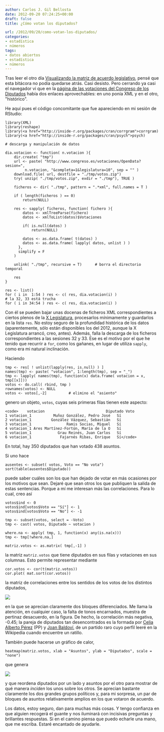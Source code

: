 ```yaml
---
author: Carlos J. Gil Bellosta
date: 2012-09-20 07:24:25+00:00
draft: false
title: ¿Cómo votan los diputados?

url: /2012/09/20/como-votan-los-diputados/
categories:
- estadística
- números
tags:
- datos abiertos
- estadística
- números
---
```


Tras leer el otro día [Visualizando la matriz de acuerdo legislativo](http://computandocienciapolitica.blogspot.com.es/2011/12/visualuzacion-matriz-de-acuerdo.html), pensé que esta bitácora no podía quedarse atrás. Casi desisto. Pero cerrando ya casi el navegador vi que en la [página de las votaciones del Congreso de los Diputados](http://www.congreso.es/portal/page/portal/Congreso/Congreso/Actualidad/Votaciones) había dos enlaces aprovechables: en uno ponía XML y en el otro, "histórico".

He aquí pues el código concomitante que fue apareciendo en mi sesión de RStudio:



    library(XML)
    library(reshape)
    library(<a href="http://inside-r.org/packages/cran/corrgram">corrgram)
    library(<a href="http://inside-r.org/packages/cran/psych">psych)

    # descarga y manipulación de datos

    dia.votacion <- function( n.votacion ){
        dir.create( "tmp")
        url <- paste( "http://www.congreso.es/votaciones/OpenData?sesion=",
             n.votacion, "&completa=1&legislatura=10", sep = "" )
        download.file( url, destfile = "./tmp/votos.zip")
        try( unzip( "./tmp/votos.zip", exdir = "./tmp"), TRUE )

        ficheros <- dir( "./tmp", pattern = ".*xml", full.names = T )

        if ( length(ficheros ) == 0)
            return(NULL)

        res <- sapply( ficheros, function( fichero ){
            datos <- xmlTreeParse(fichero)
            datos <- xmlToList(datos)$Votaciones

            if( is.null(datos) )
                return(NULL)

            datos <- as.data.frame( t(datos) )
            datos <- as.data.frame( lapply( datos, unlist ) )
          },
          simplify = F
        )

        unlink( "./tmp", recursive = T)      # borra el directorio temporal

        res
    }

    res <- list()
    for ( i in  1:54 ) res <- c( res, dia.votacion(i) )
    # la 32, 33 está trucha
    for ( i in 34:54 ) res <- c( res, dia.votacion(i) )



Con él se pueden bajar unas docenas de ficheros XML correspondientes a ciertos plenos de la [X Legislatura](http://es.wikipedia.org/wiki/X_Legislatura_de_Espa%C3%B1a), procesarlos mínimamente y guardarlos en la lista `res`. No estoy seguro de la profundidad histórica de los datos (aparentemente, sólo están disponibles los del 2012, aunque la X Legislatura arrancó, creo, antes). Además, falla la descarga de los ficheros correspondientes a las sesiones 32 y 33. Ese es el motivo por el que he tenido que recurrir a `for`, como los gañanes, en lugar de utiliza `sapply`, como era mi natural inclinación.

Haciendo



    tmp <- res[ ! unlist(lapply(res, is.null) ) ]
    names(tmp) <- paste( "votacion", 1:length(tmp), sep = "_")
    tmp <- lapply( names(tmp), function(x) data.frame( votacion = x, tmp[[x]]))
    votos <- do.call( rbind, tmp )
    rownames(votos) <- NULL
    votos <- votos[,-2]          # elimino el "asiento"



genero un objeto, `votos`, cuyas seis primeras filas tienen este aspecto:



    <code>    votacion                            Diputado Voto
    1 votacion_1          Muñoz González, Pedro José   Sí
    2 votacion_1         González Vázquez, Sebastián   Sí
    3 votacion_1                Ramis Socias, Miquel   Sí
    4 votacion_1 Ares Martínez-Fortún, María de la O   Sí
    5 votacion_1            Grau Reinés, Juan Carlos   Sí
    6 votacion_1             Fajarnés Ribas, Enrique   Sí</code>



En total, hay 350 diputados que han votado 438 asuntos.

Si uno hace



    ausentes <- subset( votos, Voto == "No vota")
    sort(table(ausentes$Diputado))



puede saber cuáles son los que han dejado de votar en más ocasiones por los motivos que sean. Dejaré que sean otros los que publiquen la salida de estas sentencias. Porque a mí me interesan más las correlaciones. Para lo cual, creo así



    votos$ind <- 0
    votos$ind[votos$Voto == "Sí"] <- 1
    votos$ind[votos$Voto == "No"] <- -1

    tmp <- subset(votos, select = -Voto)
    tmp <- cast( votos, Diputado ~ votacion )

    where.na <- apply( tmp, 1, function(x) any(is.na(x)))
    tmp <- tmp[!where.na,]

    matriz.votos <- as.matrix( tmp[,-1] )



la matriz `matriz.votos` que tiene diputados en sus filas y votaciones en sus columnas. Esto permite representar mediante



    cor.votos <- cor(t(matriz.votos))
    cor.plot( mat.sort(cor.votos))



la matriz de correlaciones entre los sentidos de los votos de los distintos diputados,

[![](/wp-uploads/2012/09/correlacion_diputados.png)
](/wp-uploads/2012/09/correlacion_diputados.png)

en la que se aprecian claramente dos bloques diferenciados. Me llama la atención, en cualquier caso, la falta de tonos encarnados, muestra de pertinaz desacuerdo, en la figura. De hecho, la correlación más negativa, -0.45; la pareja de diputados tan desencontrados es la formada por [Celia Alberto Pérez](http://www.politicas-pi.com/el-congreso/celia-alberto-perez/) (PP) y [Joan Baldoví](http://es.wikipedia.org/wiki/Joan_Baldov%C3%AD), de un partido raro cuyo perfil leeré en la Wikipedia cuando encuentre un ratillo.

También puede hacerse un gráfico de calor,



    heatmap(matriz.votos, xlab = "Asuntos", ylab = "Diputados", scale = "none")



que genera

[![](/wp-uploads/2012/09/diputados_asuntos1.png)
](/wp-uploads/2012/09/diputados_asuntos1.png)

y que reordena diputados por un lado y asuntos por el otro para mostrar de qué manera _inciden_ los unos sobre los otros. Se aprecian bastante claramente los dos grandes grupos políticos y, para mi sorpresa, un par de bloques de asuntos relativamente amplios en los que votaron de acuerdo.

Los datos, estoy seguro, dan para muchas más cosas. Y tengo confianza en que alguien recogerá el guante y nos iluminará con incisivas preguntas y brillantes respuestas. Si en el camino piensa que puedo echarle una mano, que me escriba. Estaré encantado de ayudarle.

